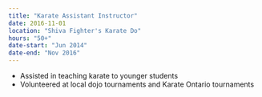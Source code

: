 ```yaml
---
title: "Karate Assistant Instructor" 
date: 2016-11-01
location: "Shiva Fighter's Karate Do"
hours: "50+"
date-start: "Jun 2014"
date-end: "Nov 2016"
---
```


* Assisted in teaching karate to younger students 
* Volunteered at local dojo tournaments and Karate Ontario tournaments
